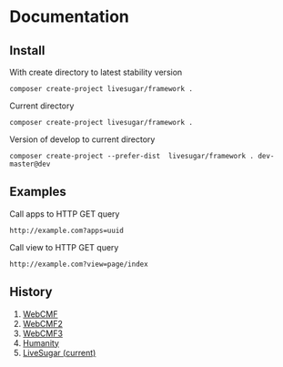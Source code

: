 # Documentation

## Install

With create directory to latest stability version 
```
composer create-project livesugar/framework .
```

Current directory
```
composer create-project livesugar/framework .
```

Version of develop to current directory
```
composer create-project --prefer-dist  livesugar/framework . dev-master@dev
```

## Examples

Call apps to HTTP GET query

```
http://example.com?apps=uuid
```

Call view to HTTP GET query
```
http://example.com?view=page/index
```

## History
1. [WebCMF](https://github.com/xezzus/webcmf)
2. [WebCMF2](https://github.com/xezzus/webcmf2)
3. [WebCMF3](https://github.com/xezzus/webcmf3)
4. [Humanity](https://github.com/xezzus/humanity)
5. [LiveSugar (current)](https://github.com/LiveSugar/framework)
